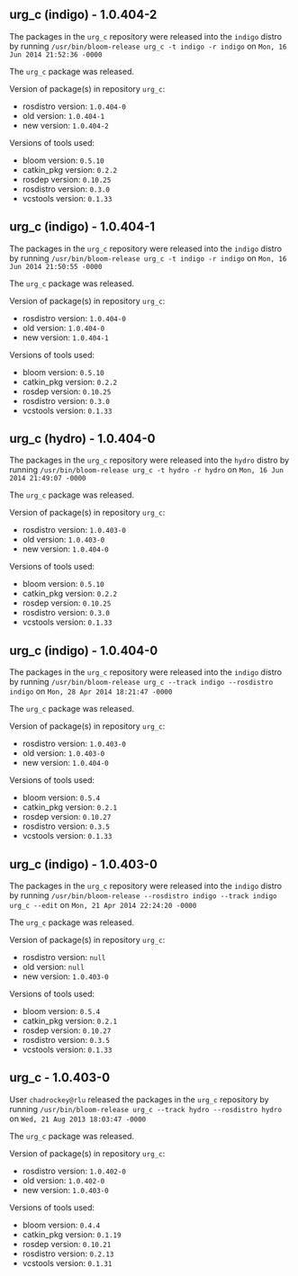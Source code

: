 ## urg_c (indigo) - 1.0.404-2

The packages in the `urg_c` repository were released into the `indigo` distro by running `/usr/bin/bloom-release urg_c -t indigo -r indigo` on `Mon, 16 Jun 2014 21:52:36 -0000`

The `urg_c` package was released.

Version of package(s) in repository `urg_c`:
- rosdistro version: `1.0.404-0`
- old version: `1.0.404-1`
- new version: `1.0.404-2`

Versions of tools used:
- bloom version: `0.5.10`
- catkin_pkg version: `0.2.2`
- rosdep version: `0.10.25`
- rosdistro version: `0.3.0`
- vcstools version: `0.1.33`


## urg_c (indigo) - 1.0.404-1

The packages in the `urg_c` repository were released into the `indigo` distro by running `/usr/bin/bloom-release urg_c -t indigo -r indigo` on `Mon, 16 Jun 2014 21:50:55 -0000`

The `urg_c` package was released.

Version of package(s) in repository `urg_c`:
- rosdistro version: `1.0.404-0`
- old version: `1.0.404-0`
- new version: `1.0.404-1`

Versions of tools used:
- bloom version: `0.5.10`
- catkin_pkg version: `0.2.2`
- rosdep version: `0.10.25`
- rosdistro version: `0.3.0`
- vcstools version: `0.1.33`


## urg_c (hydro) - 1.0.404-0

The packages in the `urg_c` repository were released into the `hydro` distro by running `/usr/bin/bloom-release urg_c -t hydro -r hydro` on `Mon, 16 Jun 2014 21:49:07 -0000`

The `urg_c` package was released.

Version of package(s) in repository `urg_c`:
- rosdistro version: `1.0.403-0`
- old version: `1.0.403-0`
- new version: `1.0.404-0`

Versions of tools used:
- bloom version: `0.5.10`
- catkin_pkg version: `0.2.2`
- rosdep version: `0.10.25`
- rosdistro version: `0.3.0`
- vcstools version: `0.1.33`


## urg_c (indigo) - 1.0.404-0

The packages in the `urg_c` repository were released into the `indigo` distro by running `/usr/bin/bloom-release urg_c --track indigo --rosdistro indigo` on `Mon, 28 Apr 2014 18:21:47 -0000`

The `urg_c` package was released.

Version of package(s) in repository `urg_c`:
- rosdistro version: `1.0.403-0`
- old version: `1.0.403-0`
- new version: `1.0.404-0`

Versions of tools used:
- bloom version: `0.5.4`
- catkin_pkg version: `0.2.1`
- rosdep version: `0.10.27`
- rosdistro version: `0.3.5`
- vcstools version: `0.1.33`


## urg_c (indigo) - 1.0.403-0

The packages in the `urg_c` repository were released into the `indigo` distro by running `/usr/bin/bloom-release --rosdistro indigo --track indigo urg_c --edit` on `Mon, 21 Apr 2014 22:24:20 -0000`

The `urg_c` package was released.

Version of package(s) in repository `urg_c`:
- rosdistro version: `null`
- old version: `null`
- new version: `1.0.403-0`

Versions of tools used:
- bloom version: `0.5.4`
- catkin_pkg version: `0.2.1`
- rosdep version: `0.10.27`
- rosdistro version: `0.3.5`
- vcstools version: `0.1.33`


## urg_c - 1.0.403-0

User `chadrockey@rlu` released the packages in the `urg_c` repository by running `/usr/bin/bloom-release urg_c --track hydro --rosdistro hydro` on `Wed, 21 Aug 2013 18:03:47 -0000`

The `urg_c` package was released.

Version of package(s) in repository `urg_c`:
- rosdistro version: `1.0.402-0`
- old version: `1.0.402-0`
- new version: `1.0.403-0`

Versions of tools used:
- bloom version: `0.4.4`
- catkin_pkg version: `0.1.19`
- rosdep version: `0.10.21`
- rosdistro version: `0.2.13`
- vcstools version: `0.1.31`


